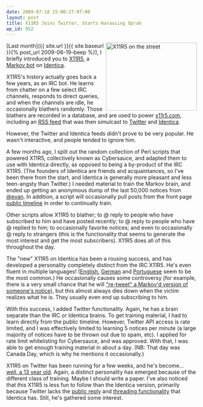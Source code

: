 ```yaml
---
date: 2009-07-18 15:00:27-07:00
layout: post
title: X11R5 Joins Twitter, Starts Harassing Oprah
wp_id: 952
---
```

<div style="float: right;">
  <a href="https://www.flickr.com/photos/fo0bar/3587751864/" title="X11R5 on the street by Ryan Finnie, on Flickr"><img src="https://farm4.static.flickr.com/3641/3587751864_d926a09af9_m.jpg" width="240" height="180" alt="X11R5 on the street" /></a>
</div>

[Last month]({{ site.url }}{{ site.baseurl }}{% post_url 2009-06-19-beep %}), I briefly introduced you to [X11R5](http://identi.ca/x11r5), a [Markov bot](http://en.wikipedia.org/wiki/Markov_chain) on [Identica](http://identi.ca/).

X11R5's history actually goes back a few years, as an IRC bot. He learns from chatter on a few select IRC channels, responds to direct queries, and when the channels are idle, he occasionally blathers randomly. Those blathers are recorded in a database, and are used to power [x11r5.com](https://www.x11r5.com/), including an [RSS feed](https://www.x11r5.com/x11r5.rss) that was then simulcast to [Twitter](http://twitter.com/x11r5) and [Identica](http://identi.ca/x11r5).

However, the Twitter and Identica feeds didn't prove to be very popular. He wasn't interactive, and people tended to ignore him.

A few months ago, I split out the random collection of Perl scripts that powered X11R5, collectively known as Cybersauce, and adapted them to use with Identica directly, as opposed to being a by-product of the IRC X11R5. (The founders of Identica are friends and acquaintances, so I've been there from the start, and Identica is generally more pleasant and less teen-angsty than Twitter.) I needed material to train the Markov brain, and ended up getting an anonymous dump of the last 50,000 notices from [@evan](http://identi.ca/evan). In addition, a script will occasionally pull posts from the front page [public timeline](http://identi.ca/) in order to continually train.

Other scripts allow X11R5 to blather; to @ reply to people who have subscribed to him and have posted recently; to @ reply to people who have @ replied to him; to occasionally favorite notices; and even to occasionally @ reply to strangers (this is the functionality that seems to generate the most interest and get the most subscribers). X11R5 does all of this throughout the day.

The "new" X11R5 on Identica has been a rousing success, and has developed a personality completely distinct from the IRC X11R5. He's even fluent in multiple languages! ([English](http://identi.ca/notice/6547151), [German](http://identi.ca/notice/6528406) and [Portuguese](http://identi.ca/notice/6526162) seem to be the most common.) He occasionally causes some controversy (for example, there is a very small chance that he will ["re-tweet" a Markov'd version of someone's notice](http://identi.ca/conversation/6334633#notice-6335607)), but this almost always dies down when the victim realizes what he is. They usually even end up subscribing to him.

With this success, I added Twitter functionality. Again, he has a brain separate than the IRC or Identica brains. To get training material, I had to learn directly from the public timeline. However, Twitter API access is rate limited, and I was effectively limited to learning 5 notices per minute (a large majority of notices have to be thrown out due to spam, etc). I applied for rate limit whitelisting for Cybersauce, and was approved. With that, I was able to get enough training material in about a day. (NB: That day was Canada Day, which is why he mentions it occasionally.)

X11R5 on Twitter has been running for a few weeks, and he's become... [well, a 13 year old](http://twitter.com/x11r5/status/2669607852). Again, a distinct personality has emerged because of the different class of training. Maybe I should write a paper. I've also noticed that this X11R5 is less fun to follow than the Identica version, primarily because Twitter lacks the [public reply](http://identi.ca/x11r5/replies) and [threading functionality](http://identi.ca/conversation/6205701#notice-6212932) that Identica has. Still, he's gathered some interest.
